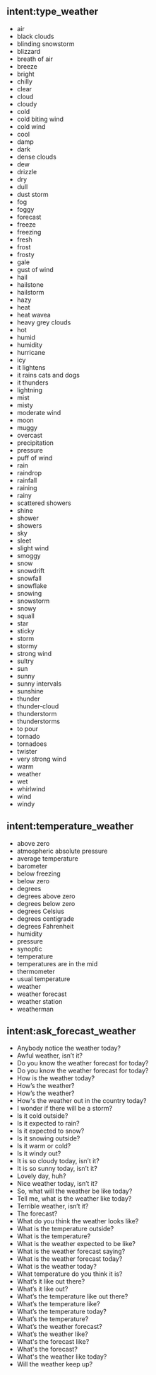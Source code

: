 ## intent:type_weather <!--type of weather.-->

- air
- black clouds
- blinding snowstorm
- blizzard
- breath of air
- breeze
- bright
- chilly
- clear
- cloud
- cloudy
- cold
- cold biting wind
- cold wind
- cool
- damp
- dark
- dense clouds
- dew
- drizzle
- dry
- dull
- dust storm
- fog
- foggy
- forecast
- freeze
- freezing
- fresh
- frost
- frosty
- gale
- gust of wind
- hail
- hailstone
- hailstorm
- hazy
- heat
- heat waveа
- heavy grey clouds
- hot
- humid
- humidity
- hurricane
- icy
- it lightens
- it rains cats and dogs
- it thunders
- lightning
- mist
- misty
- moderate wind
- moon
- muggy
- overcast
- precipitation
- pressure
- puff of wind
- rain
- raindrop
- rainfall
- raining
- rainy
- scattered showers
- shine
- shower
- showers
- sky
- sleet
- slight wind
- smoggy
- snow
- snowdrift
- snowfall
- snowflake
- snowing
- snowstorm
- snowy
- squall
- star
- sticky
- storm
- stormy
- strong wind
- sultry
- sun
- sunny
- sunny intervals
- sunshine
- thunder
- thunder-cloud
- thunderstorm
- thunderstorms
- to pour
- tornado
- tornadoes
- twister
- very strong wind
- warm
- weather
- wet
- whirlwind
- wind
- windy

## intent:temperature_weather <!--measurement of temperature.-->

- above zero
- atmospheric absolute pressure
- average temperature
- barometer
- below freezing
- below zero
- degrees
- degrees above zero
- degrees below zero
- degrees Celsius
- degrees centigrade
- degrees Fahrenheit
- humidity
- pressure
- synoptic
- temperature
- temperatures are in the mid
- thermometer
- usual temperature
- weather
- weather forecast
- weather station
- weatherman

## intent:ask_forecast_weather <!--The user ask for the current weather forecast.-->

- Anybody notice the weather today?
- Awful weather, isn’t it?
- Do you know the weather forecast for today?
- Do you know the weather forecast for today?
- How is the weather today?
- How’s the weather?
- How’s the weather?
- How's the weather out in the country today?
- I wonder if there will be a storm?
- Is it cold outside?
- Is it expected to rain?
- Is it expected to snow?
- Is it snowing outside?
- Is it warm or cold?
- Is it windy out?
- It is so cloudy today, isn’t it?
- It is so sunny today, isn’t it?
- Lovely day, huh?
- Nice weather today, isn’t it?
- So, what will the weather be like today?
- Tell me, what is the weather like today?
- Terrible weather, isn’t it?
- The forecast?
- What do you think the weather looks like?
- What is the temperature outside?
- What is the temperature?
- What is the weather expected to be like?
- What is the weather forecast saying?
- What is the weather forecast today?
- What is the weather today?
- What temperature do you think it is?
- What’s it like out there?
- What’s it like out?
- What’s the temperature like out there?
- What’s the temperature like?
- What’s the temperature today?
- What’s the temperature?
- What’s the weather forecast?
- What’s the weather like?
- What's the forecast like?
- What's the forecast?
- What's the weather like today?
- Will the weather keep up?
